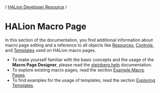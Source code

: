 / [HALion Developer Resource](../../HALion-Developer-Resource.md) /

# HALion Macro Page

In this section of the documentation, you find additional information about macro page editing and a reference to all objects like [Resources](./Resources.md), [Controls](./Controls.md), and [Templates](./Templates.md) used on HALion macro pages.

* To make yourself familiar with the basic concepts and the usage of the **Macro Page Designer**, please read the [steinberg.help](https://steinberg.help/) documentation.
* To explore existing macro pages, read the section [Example Macro Pages](./Example-Macro-Pages.md).
* To find examples for the usage of templates, read the section [Exploring Templates](./Exploring-Templates.md).